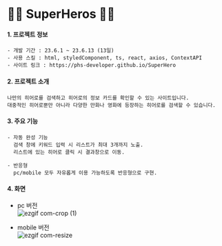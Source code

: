 # 💫💫 SuperHeros 💫💫


#### 1. 프로젝트 정보
    - 개발 기간 : 23.6.1 ~ 23.6.13 (13일)
    - 사용 스킬 : html, styledComponent, ts, react, axios, ContextAPI
    - 사이트 링크 : https://phs-developer.github.io/SuperHero
    
#### 2. 프로젝트 소개
    나만의 히어로를 검색하고 히어로의 정보 카드를 확인할 수 있는 사이트입니다.
    대중적인 히어로뿐만 아니라 다양한 만화나 영화에 등장하는 히어로를 검색할 수 있습니다.


#### 3. 주요 기능
    - 자동 완성 기능
      검색 창에 키워드 입력 시 리스트가 최대 3개까지 노출.
      리스트에 있는 히어로 클릭 시 결과창으로 이동.
      
    - 반응형
      pc/mobile 모두 자유롭게 이용 가능하도록 반응형으로 구현.


#### 4. 화면
 - pc 버전 </br>
 ![ezgif com-crop (1)](https://github.com/phs-developer/SuperHero/assets/82524095/0e1c7d5d-027a-4ca3-b8b6-962babc11ac3)

 - mobile 버전 </br>
   ![ezgif com-resize](https://github.com/phs-developer/SuperHero/assets/82524095/ad5a1b93-a361-40f3-98b4-0e0ce6761a12)



